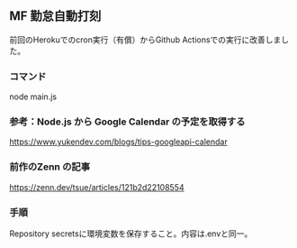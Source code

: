 ## MF 勤怠自動打刻
前回のHerokuでのcron実行（有償）からGithub Actionsでの実行に改善しました。

### コマンド

node main.js

### 参考：Node.js から Google Calendar の予定を取得する

https://www.yukendev.com/blogs/tips-googleapi-calendar

### 前作のZenn の記事

https://zenn.dev/tsue/articles/121b2d22108554

### 手順
Repository secretsに環境変数を保存すること。内容は.envと同一。